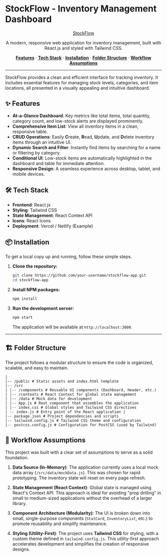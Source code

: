 # StockFlow - Inventory Management Dashboard

<p align="center">
  <a href="" > StockFlow </a>
</p>

<p align="center">
  A modern, responsive web application for inventory management, built with React.js and styled with Tailwind CSS.
</p>

<p align="center">
  <a href="#features"><strong>Features</strong></a> ·
  <a href="#tech-stack"><strong>Tech Stack</strong></a> ·
  <a href="#installation"><strong>Installation</strong></a> ·
  <a href="#folder-structure"><strong>Folder Structure</strong></a> ·
  <a href="#workflow-assumptions"><strong>Workflow Assumptions</strong></a>
</p>

---

StockFlow provides a clean and efficient interface for tracking inventory. It includes essential features for managing stock levels, categories, and item locations, all presented in a visually appealing and intuitive dashboard.

<!-- 
## 🚀 Live Demo
[Link to your live demo] 
-->

## ✨ Features

-   **At-a-Glance Dashboard**: Key metrics like total items, total quantity, category count, and low-stock alerts are displayed prominently.
-   **Comprehensive Item List**: View all inventory items in a clean, responsive table.
-   **CRUD Operations**: Easily **C**reate, **R**ead, **U**pdate, and **D**elete inventory items through an intuitive UI.
-   **Dynamic Search and Filter**: Instantly find items by searching for a name or filtering by category.
-   **Conditional UI**: Low-stock items are automatically highlighted in the dashboard and table for immediate attention.
-   **Responsive Design**: A seamless experience across desktop, tablet, and mobile devices.

## 🛠️ Tech Stack

-   **Frontend**: React.js
-   **Styling**: Tailwind CSS
-   **State Management**: React Context API
-   **Icons**: React Icons
-   **Deployment**: Vercel / Netlify (Example)

## 📦 Installation

To get a local copy up and running, follow these simple steps.

1.  **Clone the repository:**
    ```sh
    git clone https://github.com/your-username/stockflow-app.git
    cd stockflow-app
    ```

2.  **Install NPM packages:**
    ```sh
    npm install
    ```

3.  **Run the development server:**
    ```sh
    npm start
    ```
    The application will be available at `http://localhost:3000`.

---

## 🏗️ Folder Structure

The project follows a modular structure to ensure the code is organized, scalable, and easy to maintain.

```/stockflow-app
|
|-- /public # Static assets and index.html template
|-- /src
| |-- /components # Reusable UI components (Dashboard, Header, etc.)
| |-- /contexts # React Context for global state management
| |-- /data # Mock data for development
| |-- App.js # Root component that assembles the application
| |-- index.css # Global styles and Tailwind CSS directives
| -- index.js # Entry point of the React application |
|-- package.json # Project dependencies and scripts
|-- tailwind.config.js # Tailwind CSS theme and configuration
|-- postcss.config.js # Configuration for PostCSS (used by Tailwind)
```


## 📝 Workflow Assumptions

This project was built with a clear set of assumptions to serve as a solid foundation.

1.  **Data Source (In-Memory)**: The application currently uses a local mock data array (`/src/data/mockData.js`). This was chosen for rapid prototyping. The inventory state will reset on every page refresh.

2.  **State Management (React Context)**: Global state is managed using React's Context API. This approach is ideal for avoiding "prop drilling" in small to medium-sized applications without the overhead of a larger library.

3.  **Component Architecture (Modularity)**: The UI is broken down into small, single-purpose components (`StatCard`, `InventoryList`, etc.) to promote reusability and simplify maintenance.

4.  **Styling (Utility-First)**: The project uses **Tailwind CSS** for styling, with a custom theme defined in `tailwind.config.js`. This utility-first approach accelerates development and simplifies the creation of responsive designs.
